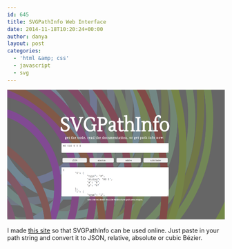 ```yaml
---
id: 645
title: SVGPathInfo Web Interface
date: 2014-11-18T10:20:24+00:00
author: danya
layout: post
categories:
  - 'html &amp; css'
  - javascript
  - svg
---
```

<a href="https://danyalette.com/SVGPathInfo" target='_blank'><img src="/assets/images/uploads/2014/11/SPI-interface-1024x561.png" rel='magnific' alt="SVGPathInfo user interface" width="550" height="301" class="size-large wp-image-646" /></a>

I made <a href='https://danyalette.com/SVGPathInfo' target='_blank'>this site</a> so that SVGPathInfo can be used online. Just paste in your path string and convert it to JSON, relative, absolute or cubic Bézier.
